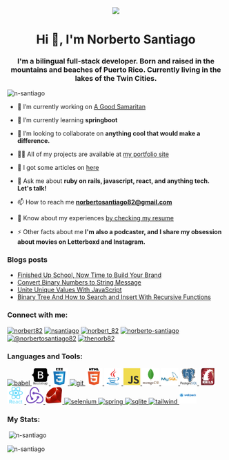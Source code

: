 <div id="header" align="center">
  <img src="https://media.giphy.com/media/3kPDmoWdBpQPNhCnUG/giphy.gif" width=250 /> 
</div>


<h1 align="center">Hi 👋, I'm Norberto Santiago</h1>
<h3 align="center">I'm a bilingual full-stack developer. Born and raised in the mountains and beaches of Puerto Rico. Currently living in the lakes of the Twin Cities.</h3>

<p align="left"> <img src="https://komarev.com/ghpvc/?username=n-santiago&label=Profile%20views&color=FF0000&style=flat" alt="n-santiago" /> </p>

- 🔭 I’m currently working on [A Good Samaritan](https://github.com/orgs/Agoodsamaritan/projects/1)

- 🌱 I’m currently learning **springboot**

- 👯 I’m looking to collaborate on **anything cool that would make a difference.**

- 👨‍💻 All of my projects are available at [my portfolio site](https://www.norbertosantiago.com/)

- 📝 I got some articles on [here](https://medium.com/@norbertosantiago82)

- 💬 Ask me about **ruby on rails, javascript, react, and anything tech. Let's talk!**

- 📫 How to reach me **norbertosantiago82@gmail.com**

- 📄 Know about my experiences [by checking my resume](https://drive.google.com/file/d/1AHLvseMsWNIIjKpjyIRpOuCeNWzmtfcA/view?usp=sharing)

- ⚡ Other facts about me **I'm also a podcaster, and I share my obsession about movies on Letterboxd and Instagram.**

### Blogs posts
<!-- BLOG-POST-LIST:START -->
- [Finished Up School, Now Time to Build Your Brand](https://medium.com/codex/finished-up-school-now-time-to-build-your-brand-7db1435ef938?source=rss-fb9e664ffb6b------2)
- [Convert Binary Numbers to String Message](https://medium.com/codex/convert-binary-numbers-to-string-message-322093545634?source=rss-fb9e664ffb6b------2)
- [Unite Unique Values With JavaScript](https://medium.com/codex/unite-unique-values-with-javascript-466b1e7792c3?source=rss-fb9e664ffb6b------2)
- [Binary Tree And How to Search and Insert With Recursive Functions](https://medium.com/codex/binary-tree-and-how-to-search-and-insert-with-recursive-functions-91dd69473a5b?source=rss-fb9e664ffb6b------2)
<!-- BLOG-POST-LIST:END -->

<h3 align="left">Connect with me:</h3>
<p align="left">
<a href="https://codepen.io/norbert82" target="blank"><img align="center" src="https://raw.githubusercontent.com/rahuldkjain/github-profile-readme-generator/master/src/images/icons/Social/codepen.svg" alt="norbert82" height="30" width="40" /></a>
<a href="https://dev.to/nsantiago" target="blank"><img align="center" src="https://raw.githubusercontent.com/rahuldkjain/github-profile-readme-generator/master/src/images/icons/Social/devto.svg" alt="nsantiago" height="30" width="40" /></a>
<a href="https://twitter.com/norbert_82" target="blank"><img align="center" src="https://raw.githubusercontent.com/rahuldkjain/github-profile-readme-generator/master/src/images/icons/Social/twitter.svg" alt="norbert_82" height="30" width="40" /></a>
<a href="https://linkedin.com/in/norberto-santiago" target="blank"><img align="center" src="https://raw.githubusercontent.com/rahuldkjain/github-profile-readme-generator/master/src/images/icons/Social/linked-in-alt.svg" alt="norberto-santiago" height="30" width="40" /></a>
<a href="https://medium.com/@norbertosantiago82" target="blank"><img align="center" src="https://raw.githubusercontent.com/rahuldkjain/github-profile-readme-generator/master/src/images/icons/Social/medium.svg" alt="@norbertosantiago82" height="30" width="40" /></a>
<a href="https://www.youtube.com/c/thenorb82" target="blank"><img align="center" src="https://raw.githubusercontent.com/rahuldkjain/github-profile-readme-generator/master/src/images/icons/Social/youtube.svg" alt="thenorb82" height="30" width="40" /></a>
</p>

<h3 align="left">Languages and Tools:</h3>
<p align="left"> <a href="https://babeljs.io/" target="_blank" rel="noreferrer"> <img src="https://www.vectorlogo.zone/logos/babeljs/babeljs-icon.svg" alt="babel" width="40" height="40"/> </a> <a href="https://getbootstrap.com" target="_blank" rel="noreferrer"> <img src="https://raw.githubusercontent.com/devicons/devicon/master/icons/bootstrap/bootstrap-plain-wordmark.svg" alt="bootstrap" width="40" height="40"/> </a> <a href="https://www.w3schools.com/css/" target="_blank" rel="noreferrer"> <img src="https://raw.githubusercontent.com/devicons/devicon/master/icons/css3/css3-original-wordmark.svg" alt="css3" width="40" height="40"/> </a> <a href="https://git-scm.com/" target="_blank" rel="noreferrer"> <img src="https://www.vectorlogo.zone/logos/git-scm/git-scm-icon.svg" alt="git" width="40" height="40"/> </a> <a href="https://www.w3.org/html/" target="_blank" rel="noreferrer"> <img src="https://raw.githubusercontent.com/devicons/devicon/master/icons/html5/html5-original-wordmark.svg" alt="html5" width="40" height="40"/> </a> <a href="https://www.java.com" target="_blank" rel="noreferrer"> <img src="https://raw.githubusercontent.com/devicons/devicon/master/icons/java/java-original.svg" alt="java" width="40" height="40"/> </a> <a href="https://developer.mozilla.org/en-US/docs/Web/JavaScript" target="_blank" rel="noreferrer"> <img src="https://raw.githubusercontent.com/devicons/devicon/master/icons/javascript/javascript-original.svg" alt="javascript" width="40" height="40"/> </a> <a href="https://www.mongodb.com/" target="_blank" rel="noreferrer"> <img src="https://raw.githubusercontent.com/devicons/devicon/master/icons/mongodb/mongodb-original-wordmark.svg" alt="mongodb" width="40" height="40"/> </a> <a href="https://www.mysql.com/" target="_blank" rel="noreferrer"> <img src="https://raw.githubusercontent.com/devicons/devicon/master/icons/mysql/mysql-original-wordmark.svg" alt="mysql" width="40" height="40"/> </a> <a href="https://www.postgresql.org" target="_blank" rel="noreferrer"> <img src="https://raw.githubusercontent.com/devicons/devicon/master/icons/postgresql/postgresql-original-wordmark.svg" alt="postgresql" width="40" height="40"/> </a> <a href="https://rubyonrails.org" target="_blank" rel="noreferrer"> <img src="https://raw.githubusercontent.com/devicons/devicon/master/icons/rails/rails-original-wordmark.svg" alt="rails" width="40" height="40"/> </a> <a href="https://reactjs.org/" target="_blank" rel="noreferrer"> <img src="https://raw.githubusercontent.com/devicons/devicon/master/icons/react/react-original-wordmark.svg" alt="react" width="40" height="40"/> </a> <a href="https://redux.js.org" target="_blank" rel="noreferrer"> <img src="https://raw.githubusercontent.com/devicons/devicon/master/icons/redux/redux-original.svg" alt="redux" width="40" height="40"/> </a> <a href="https://www.ruby-lang.org/en/" target="_blank" rel="noreferrer"> <img src="https://raw.githubusercontent.com/devicons/devicon/master/icons/ruby/ruby-original.svg" alt="ruby" width="40" height="40"/> </a> <a href="https://www.selenium.dev" target="_blank" rel="noreferrer"> <img src="https://raw.githubusercontent.com/detain/svg-logos/780f25886640cef088af994181646db2f6b1a3f8/svg/selenium-logo.svg" alt="selenium" width="40" height="40"/> </a> <a href="https://spring.io/" target="_blank" rel="noreferrer"> <img src="https://www.vectorlogo.zone/logos/springio/springio-icon.svg" alt="spring" width="40" height="40"/> </a> <a href="https://www.sqlite.org/" target="_blank" rel="noreferrer"> <img src="https://www.vectorlogo.zone/logos/sqlite/sqlite-icon.svg" alt="sqlite" width="40" height="40"/> </a> <a href="https://tailwindcss.com/" target="_blank" rel="noreferrer"> <img src="https://www.vectorlogo.zone/logos/tailwindcss/tailwindcss-icon.svg" alt="tailwind" width="40" height="40"/> </a> <a href="https://webpack.js.org" target="_blank" rel="noreferrer"> <img src="https://raw.githubusercontent.com/devicons/devicon/d00d0969292a6569d45b06d3f350f463a0107b0d/icons/webpack/webpack-original-wordmark.svg" alt="webpack" width="40" height="40"/> </a> </p>

### My Stats:
<p>&nbsp;<img align="center" src="https://github-readme-stats.vercel.app/api?username=n-santiago&show_icons=true&theme=highcontrast&bg_color=100f0f&locale=en" alt="n-santiago" /></p>

<p><img align="center" src="https://github-readme-streak-stats.herokuapp.com/?user=n-santiago&theme=highcontrast" alt="n-santiago" /></p>
